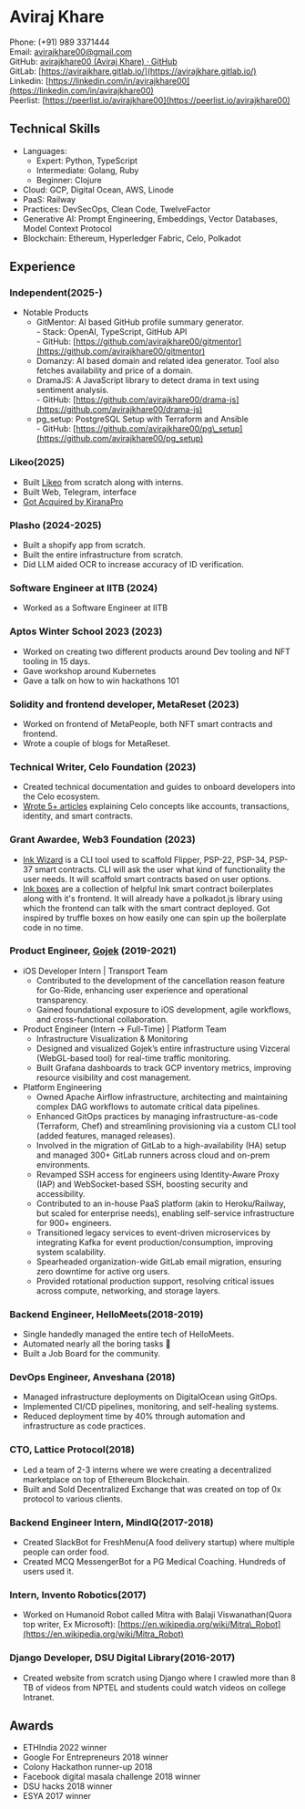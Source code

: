 # Aviraj Khare

Phone: (+91) 989 3371444  
Email: [avirajkhare00@gmail.com](mailto:avirajkhare00@gmail.com)  
GitHub: [avirajkhare00 (Aviraj Khare) · GitHub](https://github.com/avirajkhare00)  
GitLab: [https://avirajkhare.gitlab.io/](https://avirajkhare.gitlab.io/)  
Linkedin: [https://linkedin.com/in/avirajkhare00](https://linkedin.com/in/avirajkhare00)  
Peerlist: [https://peerlist.io/avirajkhare00](https://peerlist.io/avirajkhare00)

## Technical Skills

* Languages:  
  * Expert: Python, TypeScript  
  * Intermediate: Golang, Ruby  
  * Beginner: Clojure  
* Cloud: GCP, Digital Ocean, AWS, Linode  
* PaaS: Railway  
* Practices: DevSecOps, Clean Code, TwelveFactor  
* Generative AI: Prompt Engineering, Embeddings, Vector Databases, Model Context Protocol  
* Blockchain: Ethereum, Hyperledger Fabric, Celo, Polkadot

## Experience

### Independent(2025-)

* Notable Products  
  * GitMentor: AI based GitHub profile summary generator.  
     \- Stack: OpenAI, TypeScript, GitHub API  
     \- GitHub: [https://github.com/avirajkhare00/gitmentor](https://github.com/avirajkhare00/gitmentor)  
  * Domanzy: AI based domain and related idea generator. Tool also fetches availability and price of a domain.  
  * DramaJS: A JavaScript library to detect drama in text using sentiment analysis.  
     \- GitHub: [https://github.com/avirajkhare00/drama-js](https://github.com/avirajkhare00/drama-js)  
  * pg\_setup: PostgreSQL Setup with Terraform and Ansible  
     \- GitHub: [https://github.com/avirajkhare00/pg\_setup](https://github.com/avirajkhare00/pg_setup)

### Likeo(2025)

* Built [Likeo](https://likeo.me) from scratch along with interns.  
* Built Web, Telegram, interface  
* [Got Acquired by KiranaPro](https://inc42.com/buzz/kiranapro-buys-likeo-to-power-virtual-trial-room-experience-for-its-gen-z-fashion-app-users/)

### Plasho (2024-2025)

* Built a shopify app from scratch.  
* Built the entire infrastructure from scratch.  
* Did LLM aided OCR to increase accuracy of ID verification.

### Software Engineer at IITB (2024)

* Worked as a Software Engineer at IITB

### Aptos Winter School 2023 (2023)

* Worked on creating two different products around Dev tooling and NFT tooling in 15 days.  
* Gave workshop around Kubernetes  
* Gave a talk on how to win hackathons 101

### Solidity and frontend developer, MetaReset (2023)

* Worked on frontend of MetaPeople, both NFT smart contracts and frontend.  
* Wrote a couple of blogs for MetaReset.

### Technical Writer, Celo Foundation (2023)

* Created technical documentation and guides to onboard developers into the Celo ecosystem.  
* [Wrote 5+ articles](https://celo.academy/u/avirajkhare00/activity/portfolio) explaining Celo concepts like accounts, transactions, identity, and smart contracts.

### Grant Awardee, Web3 Foundation (2023)

* [Ink Wizard](https://github.com/avirajkhare00/ink-wizard) is a CLI tool used to scaffold Flipper, PSP-22, PSP-34, PSP-37 smart contracts. CLI will ask the user what kind of functionality the user needs. It will scaffold smart contracts based on user options.  
* [Ink boxes](https://github.com/avirajkhare00/ink-boxes) are a collection of helpful Ink smart contract boilerplates along with it's frontend. It will already have a polkadot.js library using which the frontend can talk with the smart contract deployed. Got inspired by truffle boxes on how easily one can spin up the boilerplate code in no time.

### Product Engineer, [Gojek](https://gojek.io) (2019-2021)

* iOS Developer Intern | Transport Team  
  * Contributed to the development of the cancellation reason feature for Go-Ride, enhancing user experience and operational transparency.  
  * Gained foundational exposure to iOS development, agile workflows, and cross-functional collaboration.  
* Product Engineer (Intern → Full-Time) | Platform Team  
  * Infrastructure Visualization & Monitoring  
  * Designed and visualized Gojek’s entire infrastructure using Vizceral (WebGL-based tool) for real-time traffic monitoring.  
  * Built Grafana dashboards to track GCP inventory metrics, improving resource visibility and cost management.  
* Platform Engineering  
  * Owned Apache Airflow infrastructure, architecting and maintaining complex DAG workflows to automate critical data pipelines.  
  * Enhanced GitOps practices by managing infrastructure-as-code (Terraform, Chef) and streamlining provisioning via a custom CLI tool (added features, managed releases).  
  * Involved in the migration of GitLab to a high-availability (HA) setup and managed 300+ GitLab runners across cloud and on-prem environments.  
  * Revamped SSH access for engineers using Identity-Aware Proxy (IAP) and WebSocket-based SSH, boosting security and accessibility.  
  * Contributed to an in-house PaaS platform (akin to Heroku/Railway, but scaled for enterprise needs), enabling self-service infrastructure for 900+ engineers.  
  * Transitioned legacy services to event-driven microservices by integrating Kafka for event production/consumption, improving system scalability.  
  * Spearheaded organization-wide GitLab email migration, ensuring zero downtime for active org users.  
  * Provided rotational production support, resolving critical issues across compute, networking, and storage layers.

### Backend Engineer, HelloMeets(2018-2019)

* Single handedly managed the entire tech of HelloMeets.  
* Automated nearly all the boring tasks 🙂  
* Built a Job Board for the community.

### DevOps Engineer, Anveshana (2018)

* Managed infrastructure deployments on DigitalOcean using GitOps.  
* Implemented CI/CD pipelines, monitoring, and self-healing systems.  
* Reduced deployment time by 40% through automation and infrastructure as code practices.

### CTO, Lattice Protocol(2018)

* Led a team of 2-3 interns where we were creating a decentralized marketplace on top of Ethereum Blockchain.  
* Built and Sold Decentralized Exchange that was created on top of 0x protocol to various clients.

### Backend Engineer Intern, MindIQ(2017-2018)

* Created SlackBot for FreshMenu(A food delivery startup) where multiple people can order food.  
* Created MCQ MessengerBot for a PG Medical Coaching. Hundreds of users used it.

### Intern, Invento Robotics(2017)

* Worked on Humanoid Robot called Mitra with Balaji Viswanathan(Quora top writer, Ex Microsoft): [https://en.wikipedia.org/wiki/Mitra\_Robot](https://en.wikipedia.org/wiki/Mitra_Robot)

### Django Developer, DSU Digital Library(2016-2017)

* Created website from scratch using Django where I crawled more than 8 TB of videos from NPTEL and students could watch videos on college Intranet.

## Awards

* ETHIndia 2022 winner  
* Google For Entrepreneurs 2018 winner  
* Colony Hackathon runner-up 2018  
* Facebook digital masala challenge 2018 winner  
* DSU hacks 2018 winner  
* ESYA 2017 winner

